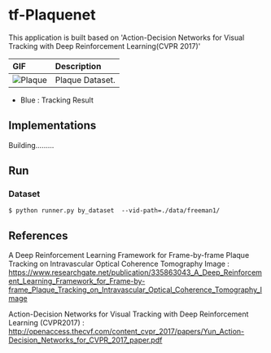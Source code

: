 # tf-Plaquenet
This application is built based on 'Action-Decision Networks for Visual Tracking with Deep Reinforcement Learning(CVPR 2017)'

| GIF      | Description                    |
|:---------|:-------------------------------|
| ![Plaque](/data/Plaque.gif) | Plaque Dataset. |
* Blue : Tracking Result
 

## Implementations

Building.........
## Run

### Dataset

```
$ python runner.py by_dataset  --vid-path=./data/freeman1/
```

## References

A Deep Reinforcement Learning Framework for Frame-by-frame Plaque Tracking on Intravascular Optical Coherence Tomography Image
: https://www.researchgate.net/publication/335863043_A_Deep_Reinforcement_Learning_Framework_for_Frame-by-frame_Plaque_Tracking_on_Intravascular_Optical_Coherence_Tomography_Image

Action-Decision Networks for Visual Tracking with Deep Reinforcement Learning (CVPR2017) : http://openaccess.thecvf.com/content_cvpr_2017/papers/Yun_Action-Decision_Networks_for_CVPR_2017_paper.pdf

